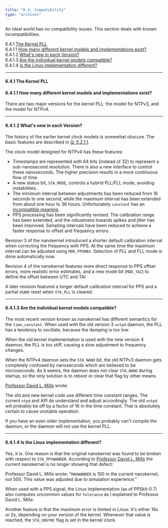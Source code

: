 ```yaml
---
title: "6.4. Compatibility"
type: "archives"
---
```


An ideal world has no compatibility issues. This section deals with known incompatibilities.

6.4.1 [The Kernel PLL](#641-the-kernel-pll)  
6.4.1.1 [How many different kernel models and implementations exist?](#6411-how-many-different-kernel-models-and-implementations-exist)  
6.4.1.2 [What's new in each Version?](#6412-whats-new-in-each-version)  
6.4.1.3 [Are the individual kernel models compatible?](#6413-are-the-individual-kernel-models-compatible)   
6.4.1.4 [Is the Linux implementation different?](#6414-is-the-linux-implementation-different)

* * *

#### 6.4.1 The Kernel PLL

#### 6.4.1.1 How many different kernel models and implementations exist?

There are two major versions for the kernel PLL: the model for NTPv3, and the model for NTPv4.

* * *

#### 6.4.1.2 What's new in each Version?

The history of the earlier kernel clock models is somewhat obscure. The basic features are described in [Q: 5.2.1.1](/ntpfaq/ntp-s-algo-kernel#5211-what-is-special-about-the-kernel-clock).

The clock model designed for NTPv4 has these features:

*   Timestamps are represented with 64 bits (instead of 32) to represent a sub-nanosecond resolution. There is also a new interface to control these nanoseconds. The higher precision results in a more continuous flow of time.
*   A new status bit, `STA_MODE`, controls a hybrid PLL/FLL mode, avoiding instabilities.
*   The minimum interval between adjustments has been reduced from 16 seconds to one second, while the maximum interval has been extended from about one hour to 36 hours. Unfortunately `constant` has an [incompatible meaning](#6413-are-the-individual-kernel-models-compatible).
*   PPS processing has been significantly revised. The calibration range has been extended, and the robustness towards spikes and jitter has been improved. Sampling intervals have been reduced to achieve a faster response to offset and frequency errors.

Revision 3 of the nanokernel introduced a shorter default calibration interval when correcting the frequency with PPS. At the same time the maximum interval can be adjusted using `MOD_PPSMAX`. Selection of PLL and FLL mode is done automatically now.

Revision 4 of the nanokernel features more direct response to PPS offset errors, more realistic error estimates, and a new mode bit (`MOD_TAI`) to define the offset between UTC and TAI.

A later revision featured a longer default calibration interval for PPS and a partial state reset when `STA_PLL` is cleared.

* * *

#### 6.4.1.3 Are the individual kernel models compatible?

The most recent version known as nanokernel has different semantics for the `time_constant`. When used with the old version 3 `xntpd` daemon, the PLL has a tendency to oscillate, because the damping is too low.

When the old kernel implementation is used with the new version 4 daemon, the PLL is too stiff, causing a slow adjustment to frequency changes.

When the NTPv4 daemon sets the `STA_NANO` bit, the old NTPv3 daemon gets completely confused by nanoseconds which are believed to be microseconds. As it seems, the daemon does not clear `STA_NANO` during startup, so the only solution is to reboot or clear that flag by other means.

[Professor David L. Mills](mailto:mills@udel.edu) wrote:

The old and new kernel code use different time constant ranges. The current `ntpd` and API do understand and adjust accordingly. The old `xntpd` will probably be off by a factor of 16 in the time constant. That is absolutely certain to cause unstable operation.

If you have an even older implementation, you probably can't compile the daemon, or the daemon will not use the kernel PLL.

* * *

#### 6.4.1.4 Is the Linux implementation different?

Yes, it is. One reason is that the original nanokernel was found to be broken with respect to `STA_PPSWANDER`. According to [Professor David L. Mills](mailto:mills@udel.edu) the current nanokernel is no longer showing that defect:

Professor David L. Mills wrote: "`MAXWANDER` is 100 in the current nanokernel, not 500. This value was adjusted due to simulation experience."

When used with a PPS signal, the Linux implementation (as of PPSkit-0.7) also computes uncommon values for `tolerance` as I explained to Professor David L. Mills:

Another feature is that the maximum error is limited in Linux: it's either 16s or 2s, depending on your version of the kernel. Whenever that value is reached, the `STA_UNSYNC` flag is set in the kernel clock.